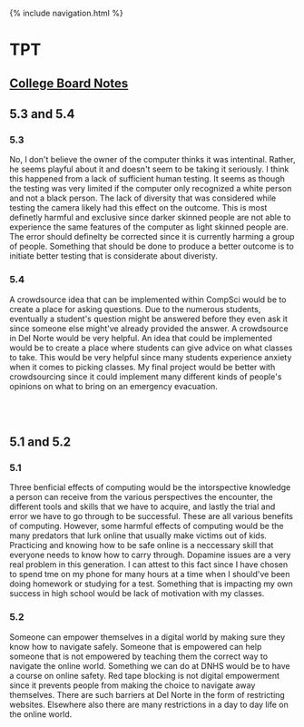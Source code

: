 {% include navigation.html %}

# TPT
## [College Board Notes](https://github.com/sarayu-pr11/sarayu_individual/wiki/CB-Notes)
## 5.3 and 5.4
### 5.3
No, I don't believe the owner of the computer thinks it was intentinal. Rather, he seems playful about it and doesn't seem to be taking it seriously. I think this happened from a lack of sufficient human testing. It seems as though the testing was very limited if the computer only recognized a white person and not a black person. The lack of diversity that was considered while testing the camera likely had this effect on the outcome. This is most definetly harmful and exclusive since darker skinned people are not able to experience the same features of the computer as light skinned people are. The error should definelty be corrected since it is currently harming a group of people. Something that should be done to produce a better outcome is to initiate better testing that is considerate about diveristy.

### 5.4
A crowdsource idea that can be implemented within CompSci would be to create a place for asking questions. Due to the numerous students, eventually a student's question might be answered before they even ask it since someone else might've already provided the answer. A crowdsource in Del Norte would be very helpful. An idea that could be implemented would be to create a place where students can give advice on what classes to take. This would be very helpful since many students experience anxiety when it comes to picking classes. My final project would be better with crowdsourcing since it could implement many different kinds of people's opinions on what to bring on an emergency evacuation.

<br></br>

## 5.1 and 5.2
### 5.1
Three benficial effects of computing would be the intorspective knowledge a person can receive from the various perspectives the encounter, the different tools and skills that we have to acquire, and lastly the trial and error we have to go through to be successful. These are all various benefits of computing. However, some harmful effects of computing would be the many predators that lurk online that usually make victims out of kids. Practicing and knowing how to be safe online is a neccessary skill that everyone needs to know how to carry through. Dopamine issues are a very real problem in this generation. I can attest to this fact since I have chosen to spend tme on my phone for many hours at a time when I should've been doing homework or studying for a test. Something that is impacting my own success in high school would be lack of motivation with my classes.
### 5.2
Someone can empower themselves in a digital world by making sure they know how to navigate safely. Someone that is empowered can help someone that is not empowered by teaching them the correct way to navigate the online world. Something we can do at DNHS would be to have a course on online safety. Red tape blocking is not digital empowerment since it prevents people from making the choice to navigate away themselves. There are such barriers at Del Norte in the form of restricting websites. Elsewhere also there are many restrictions in a day to day life on the online world.
